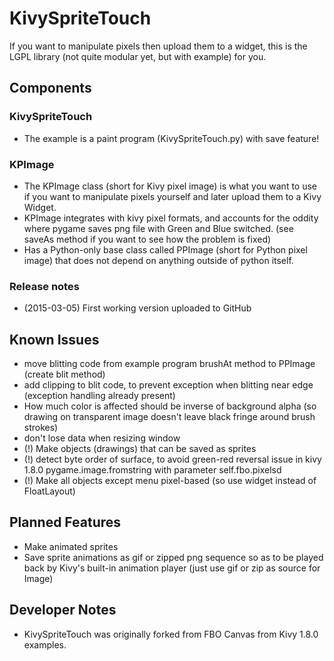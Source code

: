 # KivySpriteTouch
If you want to manipulate pixels then upload them to a widget, this is the LGPL library (not quite modular yet, but with example) for you.

## Components
### KivySpriteTouch
* The example is a paint program (KivySpriteTouch.py) with save feature!

### KPImage
* The KPImage class (short for Kivy pixel image) is what you want to use if you want to manipulate pixels yourself and later upload them to a Kivy Widget.
* KPImage integrates with kivy pixel formats, and accounts for the oddity where pygame saves png file with Green and Blue switched. (see saveAs method if you want to see how the problem is fixed)
* Has a Python-only base class called PPImage (short for Python pixel image) that does not depend on anything outside of python itself.

### Release notes
* (2015-03-05) First working version uploaded to GitHub

## Known Issues
* move blitting code from example program brushAt method to PPImage (create blit method)
* add clipping to blit code, to prevent exception when blitting near edge (exception handling already present)
* How much color is affected should be inverse of background alpha (so drawing on transparent image doesn't leave black fringe around brush strokes)
* don't lose data when resizing window
* (!) Make objects (drawings) that can be saved as sprites
* (!) detect byte order of surface, to avoid green-red reversal issue in kivy 1.8.0 pygame.image.fromstring with parameter self.fbo.pixelsd
* (!) Make all objects except menu pixel-based (so use widget instead of FloatLayout)

## Planned Features
* Make animated sprites
* Save sprite animations as gif or zipped png sequence so as to be played back by Kivy's built-in animation player (just use gif or zip as source for Image)

## Developer Notes
* KivySpriteTouch was originally forked from FBO Canvas from Kivy 1.8.0 examples.
